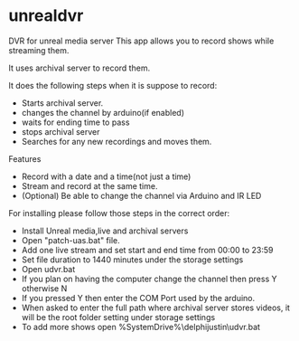 # unrealdvr
DVR for unreal media server
This app allows you to record shows while streaming them.

It uses archival server to record them.

It does the following steps when it is suppose to record:
* Starts archival server.
* changes the channel by arduino(if enabled)
* waits for ending time to pass
* stops archival server
* Searches for any new recordings and moves them.

Features
* Record with a date and a time(not just a time)
* Stream and record at the same time.
* (Optional) Be able to change the channel via Arduino and IR LED

For installing please follow those steps in the correct order:
* Install Unreal media,live and archival servers
* Open "patch-uas.bat" file.
* Add one live stream and set start and end time from 00:00 to 23:59
* Set file duration to 1440 minutes under the storage settings
* Open udvr.bat
* If you plan on having the computer change the channel then press Y otherwise N
* If you pressed Y then enter the COM Port used by the arduino.
* When asked to enter the full path where archival server stores videos, it will be the root folder setting under storage settings
* To add more shows open %SystemDrive%\delphijustin\udvr.bat
